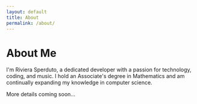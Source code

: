 ```yaml
---
layout: default
title: About
permalink: /about/
---
```


# About Me

I'm Riviera Sperduto, a dedicated developer with a passion for technology, coding, and music. I hold an Associate's degree in Mathematics and am continually expanding my knowledge in computer science.

More details coming soon... 